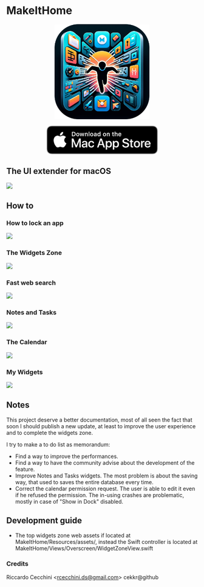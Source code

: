 # MakeItHome
<p align="center">
  <img src="https://github.com/Geckos-Ink/MakeItHome/blob/main/md-assets/icon.png?raw=true" style="width: 250px"/>
</p>

<p align="center" >
  <a href="https://apps.apple.com/it/app/makeithome-screen-extender/id6444596296?l=en-GB&mt=12"><img src="https://github.com/Geckos-Ink/MakeItHome/blob/main/md-assets/download_mac_appstore.png?raw=true"/></a>
</p>

## The UI extender for macOS

<img src="https://github.com/Geckos-Ink/MakeItHome/blob/main/md-assets/guide_0.gif?raw=true">

## How to
### How to lock an app
<img src="https://github.com/Geckos-Ink/MakeItHome/blob/main/md-assets/guide_1.gif?raw=true">

### The Widgets Zone
<img src="https://github.com/Geckos-Ink/MakeItHome/blob/main/md-assets/guide_2.gif?raw=true">

### Fast web search
<img src="https://github.com/Geckos-Ink/MakeItHome/blob/main/md-assets/guide_3.gif?raw=true">

### Notes and Tasks
<img src="https://github.com/Geckos-Ink/MakeItHome/blob/main/md-assets/guide_4.gif?raw=true">

### The Calendar
<img src="https://github.com/Geckos-Ink/MakeItHome/blob/main/md-assets/guide_5.gif?raw=true">

### My Widgets
<img src="https://github.com/Geckos-Ink/MakeItHome/blob/main/md-assets/guide_6.gif?raw=true">

## Notes
This project deserve a better documentation, most of all seen the fact that soon I should publish a new update, at least to improve the user experience and to complete the widgets zone. 

I try to make a to do list as memorandum:

- Find a way to improve the performances.
- Find a way to have the community advise about the development of the feature.
- Improve Notes and Tasks widgets. The most problem is about the saving way, that used to saves the entire database every time.
- Correct the calendar permission request. The user is able to edit it even if he refused the permission. The in-using crashes are problematic, mostly in case of "Show in Dock" disabled.

## Development guide
- The top widgets zone web assets if located at MakeItHome/Resources/assets/, instead the Swift controller is located at MakeItHome/Views/Overscreen/WidgetZoneView.swift

### Credits
Riccardo Cecchini \<rcecchini.ds@gmail.com> cekkr@github
